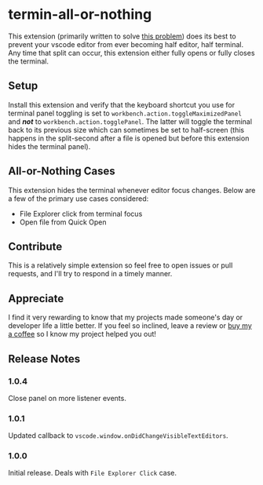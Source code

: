 # termin-all-or-nothing

This extension (primarily written to solve [this problem](https://github.com/microsoft/vscode/issues/131319)) does its best to prevent your vscode editor from ever becoming half editor, half terminal. Any time that split can occur,
this extension either fully opens or fully closes the terminal.

## Setup

Install this extension and verify that the keyboard
shortcut you use for terminal panel toggling is set to
`workbench.action.toggleMaximizedPanel` and ***not*** to
`workbench.action.togglePanel`. The latter will toggle the
terminal back to its previous size which can sometimes
be set to half-screen (this happens in the split-second
after a file is opened but before this extension hides the
terminal panel).

## All-or-Nothing Cases

This extension hides the terminal whenever editor focus changes.
Below are a few of the primary use cases considered:

 - File Explorer click from terminal focus
 - Open file from Quick Open
## Contribute

This is a relatively simple extension so feel free to open issues or
pull requests, and I'll try to respond in a timely manner.

## Appreciate

I find it very rewarding to know that my projects made someone's day or
developer life a little better. If you feel so inclined, leave a review
or [buy my a coffee](https://paypal.me/sleepfrog) so I know my project helped
you out!

## Release Notes

### 1.0.4

Close panel on more listener events.

### 1.0.1

Updated callback to `vscode.window.onDidChangeVisibleTextEditors`.


### 1.0.0

Initial release. Deals with `File Explorer Click` case.
